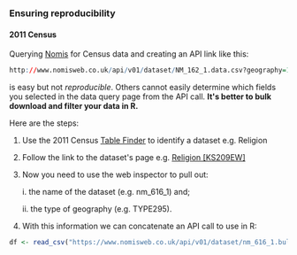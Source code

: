### Ensuring reproducibility

#### 2011 Census

Querying [Nomis](https://www.nomisweb.co.uk/) for Census data and creating an API link like this:

```r
http://www.nomisweb.co.uk/api/v01/dataset/NM_162_1.data.csv?geography=1673527867...1673527876,1673527878,1673527877,1673527879...1673527899,1673527901,1673527900,1673527902...1673527950,1673527953,1673527951,1673527952,1673527954...1673527997,1673527999,1673527998,1673528000,1673528002,1673528003,1673528001,1673528004...1673528050,1673528052,1673528051,1673528053...1673528081&date=latestMINUS33-latest&gender=0&age=0&measure=1,2&measures=20100&select=date_name,geography_name,geography_code,gender_name,age_name,measure_name,measures_name,obs_value,obs_status_name
```

is easy but not *reproducible*. Others cannot easily determine which fields you selected in the data query page from the API call. **It's better to bulk download and filter your data in R.**

Here are the steps:

1. Use the 2011 Census [Table Finder](https://www.nomisweb.co.uk/census/2011/data_finder) to identify a dataset e.g. Religion
2. Follow the link to the dataset's page e.g. [Religion [KS209EW]](https://www.nomisweb.co.uk/census/2011/ks209ew)
3. Now you need to use the web inspector to pull out:
	
	i. the name of the dataset (e.g. nm_616_1) and;
	
	ii. the type of geography (e.g. TYPE295). 

4. With this information we can concatenate an API call to use in R:

```r
df <- read_csv("https://www.nomisweb.co.uk/api/v01/dataset/nm_616_1.bulk.csv?time=latest&measures=20100&rural_urban=total&geography=TYPE295")
```
